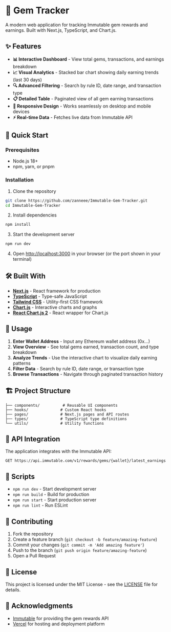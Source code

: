 # 💎 Gem Tracker

A modern web application for tracking Immutable gem rewards and earnings. Built with Next.js, TypeScript, and Chart.js.

## ✨ Features

- **📊 Interactive Dashboard** - View total gems, transactions, and earnings breakdown
- **📈 Visual Analytics** - Stacked bar chart showing daily earning trends (last 30 days)
- **🔍 Advanced Filtering** - Search by rule ID, date range, and transaction type
- **📋 Detailed Table** - Paginated view of all gem earning transactions
- **📱 Responsive Design** - Works seamlessly on desktop and mobile devices
- **⚡ Real-time Data** - Fetches live data from Immutable API

## 🚀 Quick Start

### Prerequisites

- Node.js 18+ 
- npm, yarn, or pnpm

### Installation

1. Clone the repository
```bash
git clone https://github.com/zanneee/Immutable-Gem-Tracker.git
cd Immutable-Gem-Tracker
```

2. Install dependencies
```bash
npm install
```

3. Start the development server
```bash
npm run dev
```

4. Open [http://localhost:3000](http://localhost:3000) in your browser (or the port shown in your terminal)

## 🛠️ Built With

- **[Next.js](https://nextjs.org/)** - React framework for production
- **[TypeScript](https://www.typescriptlang.org/)** - Type-safe JavaScript
- **[Tailwind CSS](https://tailwindcss.com/)** - Utility-first CSS framework
- **[Chart.js](https://www.chartjs.org/)** - Interactive charts and graphs
- **[React Chart.js 2](https://react-chartjs-2.js.org/)** - React wrapper for Chart.js

## 📖 Usage

1. **Enter Wallet Address** - Input any Ethereum wallet address (0x...)
2. **View Overview** - See total gems earned, transaction count, and type breakdown
3. **Analyze Trends** - Use the interactive chart to visualize daily earning patterns
4. **Filter Data** - Search by rule ID, date range, or transaction type
5. **Browse Transactions** - Navigate through paginated transaction history

## 🏗️ Project Structure

```
├── components/          # Reusable UI components
├── hooks/              # Custom React hooks
├── pages/              # Next.js pages and API routes
├── types/              # TypeScript type definitions
└── utils/              # Utility functions
```

## 🔧 API Integration

The application integrates with the Immutable API:
```
GET https://api.immutable.com/v1/rewards/gems/{wallet}/latest_earnings
```

## 📝 Scripts

- `npm run dev` - Start development server
- `npm run build` - Build for production
- `npm run start` - Start production server
- `npm run lint` - Run ESLint

## 🤝 Contributing

1. Fork the repository
2. Create a feature branch (`git checkout -b feature/amazing-feature`)
3. Commit your changes (`git commit -m 'Add amazing feature'`)
4. Push to the branch (`git push origin feature/amazing-feature`)
5. Open a Pull Request

## 📄 License

This project is licensed under the MIT License - see the [LICENSE](LICENSE) file for details.

## 🙏 Acknowledgments

- [Immutable](https://www.immutable.com/) for providing the gem rewards API
- [Vercel](https://vercel.com/) for hosting and deployment platform